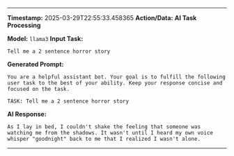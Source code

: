 
---
**Timestamp:** 2025-03-29T22:55:33.458365
**Action/Data:**
**AI Task Processing**

**Model:** `llama3`
**Input Task:**
```
Tell me a 2 sentence horror story
```

**Generated Prompt:**
```
You are a helpful assistant bot. Your goal is to fulfill the following user task to the best of your ability. Keep your response concise and focused on the task.

TASK: Tell me a 2 sentence horror story
```

**AI Response:**
```
As I lay in bed, I couldn't shake the feeling that someone was watching me from the shadows. It wasn't until I heard my own voice whisper "goodnight" back to me that I realized I wasn't alone.
```
---
